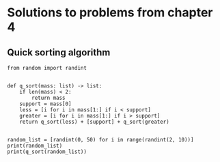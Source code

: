 # Solutions to problems from chapter 4


## Quick sorting algorithm
```
from random import randint


def q_sort(mass: list) -> list:
    if len(mass) < 2:
        return mass
    support = mass[0]
    less = [i for i in mass[1:] if i < support]
    greater = [i for i in mass[1:] if i > support]
    return q_sort(less) + [support] + q_sort(greater)


random_list = [randint(0, 50) for i in range(randint(2, 10))]
print(random_list)
print(q_sort(random_list))
```
